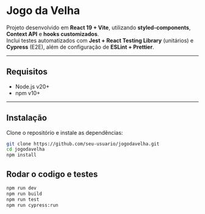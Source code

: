 # Jogo da Velha

Projeto desenvolvido em **React 19 + Vite**, utilizando **styled-components**, **Context API** e **hooks customizados**.  
Inclui testes automatizados com **Jest + React Testing Library** (unitários) e **Cypress** (E2E), além de configuração de **ESLint + Prettier**.

---

## Requisitos

- Node.js v20+
- npm v10+

---

## Instalação

Clone o repositório e instale as dependências:

```bash
git clone https://github.com/seu-usuario/jogodavelha.git
cd jogodavelha
npm install
```

## Rodar o codigo e testes

```bash
npm run dev
npm run build
npm run test
npm run cypress:run
```
